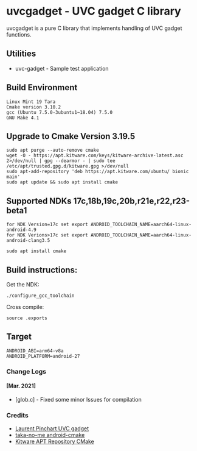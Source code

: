 # uvcgadget - UVC gadget C library

uvcgadget is a pure C library that implements handling of UVC gadget functions.


## Utilities

- uvc-gadget - Sample test application

## Build Environment
```
Linux Mint 19 Tara
Cmake version 3.10.2
gcc (Ubuntu 7.5.0-3ubuntu1~18.04) 7.5.0
GNU Make 4.1
```

## Upgrade to Cmake Version 3.19.5
```
sudo apt purge --auto-remove cmake
wget -O - https://apt.kitware.com/keys/kitware-archive-latest.asc 2>/dev/null | gpg --dearmor - | sudo tee /etc/apt/trusted.gpg.d/kitware.gpg >/dev/null
sudo apt-add-repository 'deb https://apt.kitware.com/ubuntu/ bionic main'
sudo apt update && sudo apt install cmake
```

## Supported NDKs 17c,18b,19c,20b,r21e,r22,r23-beta1
```
for NDK Version=17c set export ANDROID_TOOLCHAIN_NAME=aarch64-linux-android-4.9
for NDK Verions>17c set export ANDROID_TOOLCHAIN_NAME=aarch64-linux-android-clang3.5
```
```
sudo apt install cmake
```

## Build instructions:

Get the NDK:
```
./configure_gcc_toolchain
```

Cross compile:
```
source .exports
```

## Target
```
ANDROID_ABI=arm64-v8a
ANDROID_PLATFORM=android-27
```

### Change Logs
#### [Mar. 2021]

* [glob.c] - Fixed some minor Issues for compilation

### Credits
* [Laurent Pinchart UVC gadget](https://git.ideasonboard.org/uvc-gadget.git)
* [taka-no-me android-cmake](https://github.com/taka-no-me/android-cmake)
* [Kitware APT Repository CMake](https://apt.kitware.com)
